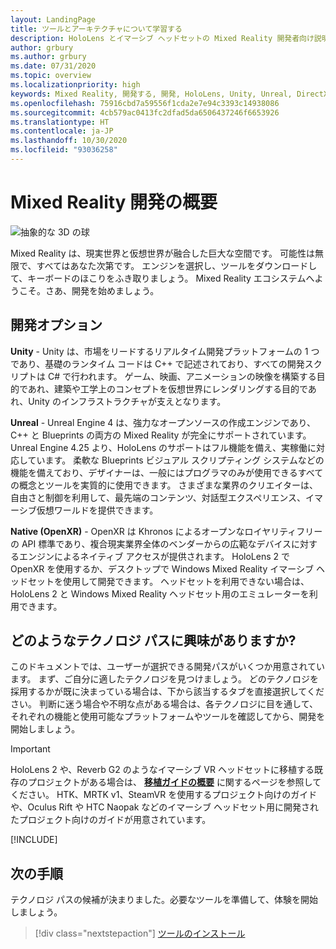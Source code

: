 ```yaml
---
layout: LandingPage
title: ツールとアーキテクチャについて学習する
description: HoloLens とイマーシブ ヘッドセットの Mixed Reality 開発者向け説明書です。
author: grbury
ms.author: grbury
ms.date: 07/31/2020
ms.topic: overview
ms.localizationpriority: high
keywords: Mixed Reality, 開発する, 開発, HoloLens, Unity, Unreal, DirectX
ms.openlocfilehash: 75916cbd7a59556f1cda2e7e94c3393c14938086
ms.sourcegitcommit: 4cb579ac0413fc2dfad5da6506437246f6653926
ms.translationtype: HT
ms.contentlocale: ja-JP
ms.lasthandoff: 10/30/2020
ms.locfileid: "93036258"
---
```

# <a name="introduction-to-mixed-reality-development"></a>Mixed Reality 開発の概要

![抽象的な 3D の球](images/development-hero-image.png)

Mixed Reality は、現実世界と仮想世界が融合した巨大な空間です。 可能性は無限で、すべてはあなた次第です。 エンジンを選択し、ツールをダウンロードして、キーボードのほこりをふき取りましょう。 Mixed Reality エコシステムへようこそ。さあ、開発を始めましょう。

## <a name="development-options"></a>開発オプション

**Unity** - Unity は、市場をリードするリアルタイム開発プラットフォームの 1 つであり、基礎のランタイム コードは C++ で記述されており、すべての開発スクリプトは C# で行われます。 ゲーム、映画、アニメーションの映像を構築する目的であれ、建築や工学上のコンセプトを仮想世界にレンダリングする目的であれ、Unity のインフラストラクチャが支えとなります。

**Unreal** - Unreal Engine 4 は、強力なオープンソースの作成エンジンであり、C++ と Blueprints の両方の Mixed Reality が完全にサポートされています。 Unreal Engine 4.25 より、HoloLens のサポートはフル機能を備え、実稼働に対応しています。 柔軟な Blueprints ビジュアル スクリプティング システムなどの機能を備えており、デザイナーは、一般にはプログラマのみが使用できるすべての概念とツールを実質的に使用できます。 さまざまな業界のクリエイターは、自由さと制御を利用して、最先端のコンテンツ、対話型エクスペリエンス、イマーシブ仮想ワールドを提供できます。

**Native (OpenXR)** - OpenXR は Khronos によるオープンなロイヤリティフリーの API 標準であり、複合現実業界全体のベンダーからの広範なデバイスに対するエンジンによるネイティブ アクセスが提供されます。 HoloLens 2 で OpenXR を使用するか、デスクトップで Windows Mixed Reality イマーシブ ヘッドセットを使用して開発できます。 ヘッドセットを利用できない場合は、HoloLens 2 と Windows Mixed Reality ヘッドセット用のエミュレーターを利用できます。

## <a name="what-technology-path-are-you-interested-in"></a>どのようなテクノロジ パスに興味がありますか? 

このドキュメントでは、ユーザーが選択できる開発パスがいくつか用意されています。 まず、ご自分に適したテクノロジを見つけましょう。 どのテクノロジを採用するかが既に決まっている場合は、下から該当するタブを直接選択してください。 判断に迷う場合や不明な点がある場合は、各テクノロジに目を通して、それぞれの機能と使用可能なプラットフォームやツールを確認してから、開発を開始しましょう。

> [!IMPORTANT]
> HoloLens 2 や、Reverb G2 のようなイマーシブ VR ヘッドセットに移植する既存のプロジェクトがある場合は、 **[移植ガイドの概要](porting-apps/porting-overview.md)** に関するページを参照してください。 HTK、MRTK v1、SteamVR を使用するプロジェクト向けのガイドや、Oculus Rift や HTC Naopak などのイマーシブ ヘッドセット用に開発されたプロジェクト向けのガイドが用意されています。

[!INCLUDE[](includes/tech-path-overview.md)]

## <a name="whats-next"></a>次の手順

テクノロジ パスの候補が決まりました。必要なツールを準備して、体験を開始しましょう。

> [!div class="nextstepaction"]
> [ツールのインストール](install-the-tools.md)

<!-- 
## What would you like to do next?

:::row:::
    :::column:::
       [![Understand the basics](images/icon-lightbulb.png)](get-started-with-mr.md#understand-the-basics)<br>
        **[Understand the basics](get-started-with-mr.md#understand-the-basics)**<br>
        Get a better understanding of what defines mixed reality and how it’s being used.
    :::column-end:::
    :::column:::
        [![Become a creator](images/icon-design.jpg)](design.md)<br>
         **[Become a creator](design.md)**<br>
        Learn the basic concepts you need to begin designing and prototyping.
    :::column-end:::
    :::column:::
        [![Install the tools](images/icon-developer.jpg)](install-the-tools.md)<br>
         **[Install the tools](install-the-tools.md)**<br>
        Use the installation checklist to get the tools you need to build apps for HoloLens and mixed reality.
    :::column-end:::
    :::column:::
        [![Come to an event](images/icon-calendar.jpg)](sf-academy-events.md)<br>
         **[Come to an event](sf-academy-events.md)**<br>
        See the hardware and get a hands-on tutorial to make your first HoloLens 2 application.
    :::column-end:::
:::row-end:::
-->

